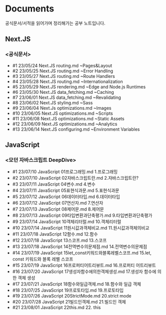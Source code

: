 # Documents

공식문서/서적을 읽어가며 정리해가는 공부 노트입니다.

## Next.JS

### <공식문서>

- #1 23/05/24 Next.JS routing.md ~Pages&Layout
- #2 23/05/25 Next.JS routing.md ~Error Handling
- #3 23/05/27 Next.JS routing.md ~Route Handlers
- #4 23/05/28 Next.JS routing.md ~Internationalization
- #5 23/05/29 Next.JS rendering.md ~Edge and Node.js Runtimes
- #6 23/05/30 Next.JS data_fetching.md ~Caching
- #7 23/06/01 Next.JS data_fetching.md ~Revalidating
- #8 23/06/02 Next.JS styling.md ~Sass
- #9 23/06/04 Next.Js optimizations.md ~Images
- #10 23/06/05 Next.JS optimizations.md ~Scripts
- #11 23/06/08 Next.JS optimizations.md ~Static Assets
- #12 23/06/09 Next.JS optimizations.md ~Analytics
- #13 23/06/14 Next.JS configuring.md ~Environment Variables

## JavaScript

### <모던 자바스크립트 DeepDive>

- #1 23/07/10 JavaScript 01프로그래밍.md 1.프로그래밍
- #2 23/07/10 JavaScript 02자바스크립트란.md 2.자바스크립트란?
- #3 23/07/11 JavaScript 04변수.md 4.변수
- #4 23/07/11 JavaScript 05표현식과문.md 5.표현식과문
- #5 23/07/12 JavaScript 06데이터타입.md 6.데이터타입
- #6 23/07/12 JavaScript 07연산자.md 7.연산자
- #7 23/07/13 JavaScript 08제어문.md 8.제어문
- #8 23/07/13 JavaScript 09타입변환과단축평가.md 9.타입변환과단축평가
- #9 23/07/14 JavaScript 10객체리터럴.md 10.객체리터럴
- #10 23/07/14 JavaScript 11원시값과객체비교.md 11.원시값과객체의비교
- #11 23/07/18 JavaScript 12함수.md 12.함수
- #12 23/07/18 JavaScript 13스코프.md 13.스코프
- #13 23/07/18 JavaScript 14전역변수의문제점.md 14.전역변수의문제점
- #14 23/07/19 JavaScript 15let_const키워드와블록레벨스코프.md 15.let, const 키워드와 블록 레벨 스코프
- #15 23/07/19 JavaScript 16프로퍼티어트리뷰트.md 16.프로퍼티 어트리뷰트
- #16 23/07/20 JavaScript 17생성자함수에의한객체생성.md 17.생성자 함수에 의한 객체 생성
- #17 23/07/21 JavaScript 18함수와일급객체.md 18.함수와 일급 객체
- #18 23/07/25 JavaScript 19프로토타입.md  19.프로토타입
- #19 23/07/26 JavaScript 20StrictMode.md 20.strict mode
- #20 23/07/28 JavaScript 21빌드인객체.md 21.빌드인 객체
- #21 23/08/01 JavaScript 22this.md 22. this